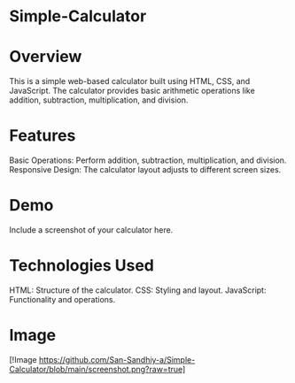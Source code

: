 # Simple-Calculator
# Overview
This is a simple web-based calculator built using HTML, CSS, and JavaScript. The calculator provides basic arithmetic operations like addition, subtraction, multiplication, and division.
 
# Features
Basic Operations: Perform addition, subtraction, multiplication, and division.
Responsive Design: The calculator layout adjusts to different screen sizes.

# Demo

Include a screenshot of your calculator here.

# Technologies Used
HTML: Structure of the calculator.
CSS: Styling and layout.
JavaScript: Functionality and operations.
# Image
[!Image https://github.com/San-Sandhiy-a/Simple-Calculator/blob/main/screenshot.png?raw=true]
